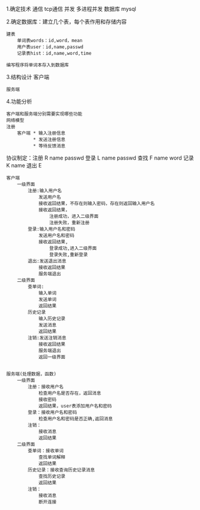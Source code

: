 1.确定技术
    通信  tcp通信
    并发  多进程并发
    数据库 mysql

2.确定数据库：建立几个表，每个表作用和存储内容

    建表
        单词表words：id,word，mean
        用户表user：id,name,passwd
        记录表hist：id,name,word,time

    编写程序将单词本存入到数据库

3.结构设计
    客户端

    服务端


4.功能分析

    客户端和服务端分别需要实现哪些功能
    网络模型
    注册
        客户端 * 输入注册信息
              * 发送注册信息
              * 等待反馈消息

协议制定：注册 R name passwd
        登录 L name passwd
        查找 F name word
        记录 K name
        退出 E



    客户端
        一级界面
            注册:输入用户名
                发送用户名
                接收返回结果，不存在则输入密码，存在则返回输入用户名
                接收返回结果，
                    注册成功，进入二级界面
                    注册失败，重新注册
            登录:输入用户名和密码
                发送用户名和密码
                接收返回结果,
                    登录成功,进入二级界面
                    登录失败,重新登录
            退出:发送退出消息
                接收返回结果
                服务端退出
        二级界面
            查单词:
                输入单词
                发送单词
                返回结果
            历史记录
                输入历史记录
                发送消息
                返回结果
            注销:发送注销消息
                接收返回结果
                服务端退出
                返回一级界面


    服务端(处理数据，函数)
        一级界面
            注册：接收用户名
                检查用户名是否存在，返回消息
                接收密码
                返回结果，user表添加用户名和密码
            登录：接收用户名和密码
                检查用户名和密码是否正确,返回消息
            注销：
                接收消息
                返回结果
        二级界面
            查单词：接收单词
                查找单词解释
                返回结果
            历史记录：接收查询历史记录消息
                查找历史记录
                返回结果
            注销：
                接收消息
                断开连接